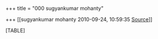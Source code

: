 +++
title = "000 sugyankumar mohanty"

+++
[[sugyankumar mohanty	2010-09-24, 10:59:35 [Source](https://groups.google.com/g/bvparishat/c/DfR_kuzv3Jg)]]



[TABLE]

  

